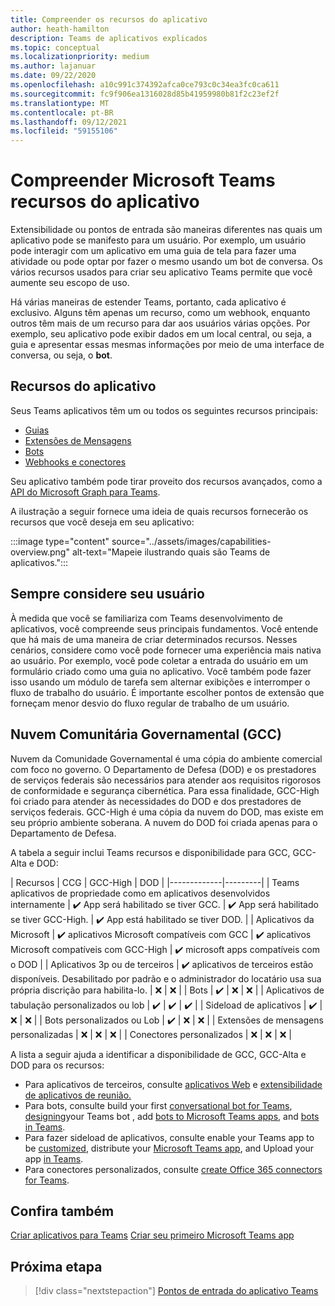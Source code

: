 ```yaml
---
title: Compreender os recursos do aplicativo
author: heath-hamilton
description: Teams de aplicativos explicados
ms.topic: conceptual
ms.localizationpriority: medium
ms.author: lajanuar
ms.date: 09/22/2020
ms.openlocfilehash: a10c991c374392afca0ce793c0c34ea3fc0ca611
ms.sourcegitcommit: fc9f906ea1316028d85b41959980b81f2c23ef2f
ms.translationtype: MT
ms.contentlocale: pt-BR
ms.lasthandoff: 09/12/2021
ms.locfileid: "59155106"
---
```

# <a name="understand-microsoft-teams-app-capabilities"></a>Compreender Microsoft Teams recursos do aplicativo

Extensibilidade ou pontos de entrada são maneiras diferentes nas quais um aplicativo pode se manifesto para um usuário. Por exemplo, um usuário pode interagir com um aplicativo em uma guia de tela para fazer uma atividade ou pode optar por fazer o mesmo usando um bot de conversa. Os vários recursos usados para criar seu aplicativo Teams permite que você aumente seu escopo de uso.

Há várias maneiras de estender Teams, portanto, cada aplicativo é exclusivo. Alguns têm apenas um recurso, como um webhook, enquanto outros têm mais de um recurso para dar aos usuários várias opções. Por exemplo, seu aplicativo pode exibir dados em  um local central, ou seja, a guia e apresentar essas mesmas informações por meio de uma interface de conversa, ou seja, o **bot**.

## <a name="app-capabilities"></a>Recursos do aplicativo

Seus Teams aplicativos têm um ou todos os seguintes recursos principais:

* [Guias](../tabs/what-are-tabs.md)
* [Extensões de Mensagens](../messaging-extensions/what-are-messaging-extensions.md)
* [Bots](../bots/what-are-bots.md)
* [Webhooks e conectores](../webhooks-and-connectors/what-are-webhooks-and-connectors.md)

Seu aplicativo também pode tirar proveito dos recursos avançados, como a [API do Microsoft Graph para Teams](/graph/teams-concept-overview).

A ilustração a seguir fornece uma ideia de quais recursos fornecerão os recursos que você deseja em seu aplicativo:

:::image type="content" source="../assets/images/capabilities-overview.png" alt-text="Mapeie ilustrando quais são Teams de aplicativos.":::

## <a name="always-consider-your-user"></a>Sempre considere seu usuário

À medida que você se familiariza com Teams desenvolvimento de aplicativos, você compreende seus principais fundamentos. Você entende que há mais de uma maneira de criar determinados recursos. Nesses cenários, considere como você pode fornecer uma experiência mais nativa ao usuário.
Por exemplo, você pode coletar a entrada do usuário em um formulário criado como uma guia no aplicativo. Você também pode fazer isso usando um módulo de tarefa sem alternar exibições e interromper o fluxo de trabalho do usuário. É importante escolher pontos de extensão que forneçam menor desvio do fluxo regular de trabalho de um usuário.

## <a name="government-community-cloud-gcc"></a>Nuvem Comunitária Governamental (GCC)

Nuvem da Comunidade Governamental é uma cópia do ambiente comercial com foco no governo. O Departamento de Defesa (DOD) e os prestadores de serviços federais são necessários para atender aos requisitos rigorosos de conformidade e segurança cibernética. Para essa finalidade, GCC-High foi criado para atender às necessidades do DOD e dos prestadores de serviços federais. GCC-High é uma cópia da nuvem do DOD, mas existe em seu próprio ambiente soberana. A nuvem do DOD foi criada apenas para o Departamento de Defesa.

A tabela a seguir inclui Teams recursos e disponibilidade para GCC, GCC-Alta e DOD:

| Recursos   | CCG | GCC-High | DOD |
|-------------|---------|
| Teams aplicativos de propriedade como em aplicativos desenvolvidos internamente | ✔️ App será habilitado se tiver GCC. | ✔️ App será habilitado se tiver GCC-High. | ✔️ App está habilitado se tiver DOD. |
| Aplicativos da Microsoft | ✔️ aplicativos Microsoft compatíveis com GCC | ✔️ aplicativos Microsoft compatíveis com GCC-High | ✔️ microsoft apps compatíveis com o DOD |
| Aplicativos 3p ou de terceiros | ✔️ aplicativos de terceiros estão disponíveis. Desabilitado por padrão e o administrador do locatário usa sua própria discrição para habilita-lo. | ❌ | ❌ |
| Bots | ✔️ | ❌ | ❌ |
| Aplicativos de tabulação personalizados ou lob |  ✔️ | ✔️ | ✔️ |
| Sideload de aplicativos | ✔️ | ❌ | ❌ |
| Bots personalizados ou Lob | ✔️ | ❌ | ❌ |
| Extensões de mensagens personalizadas | ❌ | ❌ | ❌ |
| Conectores personalizados | ❌ | ❌ | ❌ |

A lista a seguir ajuda a identificar a disponibilidade de GCC, GCC-Alta e DOD para os recursos:

* Para aplicativos de terceiros, consulte [aplicativos Web](../samples/integrating-web-apps.md) e [extensibilidade de aplicativos de reunião.](../apps-in-teams-meetings/meeting-app-extensibility.md)
* Para bots, consulte build your first [conversational bot for Teams](../get-started/first-app-bot.md), [designing](../bots/design/bots.md)your Teams bot , add [bots to Microsoft Teams apps](../resources/bot-v3/bots-overview.md), and [bots in Teams](../bots/what-are-bots.md).
* Para fazer sideload de aplicativos, consulte enable your Teams app to be [customized](../concepts/design/enable-app-customization.md), distribute your [Microsoft Teams app](../concepts/deploy-and-publish/apps-publish-overview.md), and Upload your app [in Teams](../concepts/deploy-and-publish/apps-upload.md).
* Para conectores personalizados, consulte [create Office 365 connectors for Teams](../webhooks-and-connectors/how-to/connectors-creating.md).

## <a name="see-also"></a>Confira também

[Criar aplicativos para Teams](../overview.md) 
 [Criar seu primeiro Microsoft Teams app](../build-your-first-app/build-first-app-overview.md)

## <a name="next-step"></a>Próxima etapa

> [!div class="nextstepaction"]
> [Pontos de entrada do aplicativo Teams](../concepts/extensibility-points.md)
